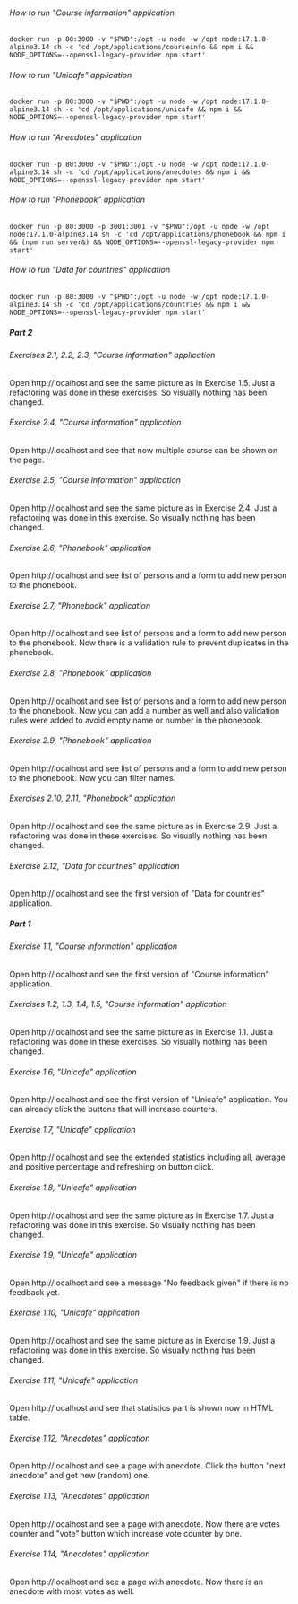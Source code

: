###### How to run "Course information" application

```shell
docker run -p 80:3000 -v "$PWD":/opt -u node -w /opt node:17.1.0-alpine3.14 sh -c 'cd /opt/applications/courseinfo && npm i && NODE_OPTIONS=--openssl-legacy-provider npm start'
```

###### How to run "Unicafe" application

```shell
docker run -p 80:3000 -v "$PWD":/opt -u node -w /opt node:17.1.0-alpine3.14 sh -c 'cd /opt/applications/unicafe && npm i && NODE_OPTIONS=--openssl-legacy-provider npm start'
```

###### How to run "Anecdotes" application

```shell
docker run -p 80:3000 -v "$PWD":/opt -u node -w /opt node:17.1.0-alpine3.14 sh -c 'cd /opt/applications/anecdotes && npm i && NODE_OPTIONS=--openssl-legacy-provider npm start'
```

###### How to run "Phonebook" application

```shell
docker run -p 80:3000 -p 3001:3001 -v "$PWD":/opt -u node -w /opt node:17.1.0-alpine3.14 sh -c 'cd /opt/applications/phonebook && npm i && (npm run server&) && NODE_OPTIONS=--openssl-legacy-provider npm start'
```

###### How to run "Data for countries" application

```shell
docker run -p 80:3000 -v "$PWD":/opt -u node -w /opt node:17.1.0-alpine3.14 sh -c 'cd /opt/applications/countries && npm i && NODE_OPTIONS=--openssl-legacy-provider npm start'
```

##### Part 2

###### Exercises 2.1, 2.2, 2.3, "Course information" application

Open http://localhost and see the same picture as in Exercise 1.5. Just a refactoring was done in these exercises. So
visually nothing has been changed.

###### Exercise 2.4, "Course information" application

Open http://localhost and see that now multiple course can be shown on the page.

###### Exercise 2.5, "Course information" application

Open http://localhost and see the same picture as in Exercise 2.4. Just a refactoring was done in this exercise. So
visually nothing has been changed.

###### Exercise 2.6, "Phonebook" application

Open http://localhost and see list of persons and a form to add new person to the phonebook.

###### Exercise 2.7, "Phonebook" application

Open http://localhost and see list of persons and a form to add new person to the phonebook. Now there is a validation
rule to prevent duplicates in the phonebook.

###### Exercise 2.8, "Phonebook" application

Open http://localhost and see list of persons and a form to add new person to the phonebook. Now you can add a number as
well and also validation rules were added to avoid empty name or number in the phonebook.

###### Exercise 2.9, "Phonebook" application

Open http://localhost and see list of persons and a form to add new person to the phonebook. Now you can filter names.

###### Exercises 2.10, 2.11, "Phonebook" application

Open http://localhost and see the same picture as in Exercise 2.9. Just a refactoring was done in these exercises. So
visually nothing has been changed.

###### Exercise 2.12, "Data for countries" application

Open http://localhost and see the first version of "Data for countries" application.

##### Part 1

###### Exercise 1.1, "Course information" application

Open http://localhost and see the first version of "Course information" application.

###### Exercises 1.2, 1.3, 1.4, 1.5, "Course information" application

Open http://localhost and see the same picture as in Exercise 1.1. Just a refactoring was done in these exercises. So
visually nothing has been changed.

###### Exercise 1.6, "Unicafe" application

Open http://localhost and see the first version of "Unicafe" application. You can already click the buttons that will
increase counters.

###### Exercise 1.7, "Unicafe" application

Open http://localhost and see the extended statistics including all, average and positive percentage and refreshing on
button click.

###### Exercise 1.8, "Unicafe" application

Open http://localhost and see the same picture as in Exercise 1.7. Just a refactoring was done in this exercise. So
visually nothing has been changed.

###### Exercise 1.9, "Unicafe" application

Open http://localhost and see a message "No feedback given" if there is no feedback yet.

###### Exercise 1.10, "Unicafe" application

Open http://localhost and see the same picture as in Exercise 1.9. Just a refactoring was done in this exercise. So
visually nothing has been changed.

###### Exercise 1.11, "Unicafe" application

Open http://localhost and see that statistics part is shown now in HTML table.

###### Exercise 1.12, "Anecdotes" application

Open http://localhost and see a page with anecdote. Click the button "next anecdote" and get new (random) one.

###### Exercise 1.13, "Anecdotes" application

Open http://localhost and see a page with anecdote. Now there are votes counter and "vote" button which increase vote
counter by one.

###### Exercise 1.14, "Anecdotes" application

Open http://localhost and see a page with anecdote. Now there is an anecdote with most votes as well.
